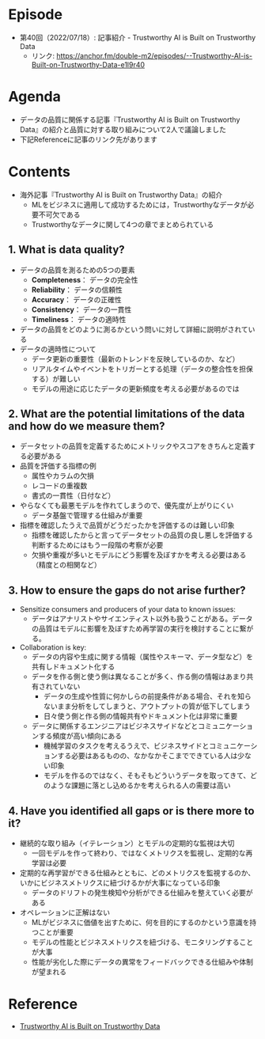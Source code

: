 # Episode
- 第40回（2022/07/18）: 記事紹介 - Trustworthy AI is Built on Trustworthy Data
    - リンク: https://anchor.fm/double-m2/episodes/--Trustworthy-AI-is-Built-on-Trustworthy-Data-e1l9r40

# Agenda
- データの品質に関係する記事『Trustworthy AI is Built on Trustworthy Data』の紹介と品質に対する取り組みについて2人で議論しました
- 下記Referenceに記事のリンク先があります

# Contents
- 海外記事『Trustworthy AI is Built on Trustworthy Data』の紹介
    - MLをビジネスに適用して成功するためには，Trustworthyなデータが必要不可欠である
    - Trustworthyなデータに関して4つの章でまとめられている

## 1. **What is data quality?**
- データの品質を測るための5つの要素
    - **Completeness**： データの完全性
    - **Reliability**： データの信頼性
    - **Accuracy**： データの正確性
    - **Consistency**： データの一貫性
    - **Timeliness**： データの適時性
- データの品質をどのように測るかという問いに対して詳細に説明がされている
- データの適時性について
    - データ更新の重要性（最新のトレンドを反映しているのか、など）
    - リアルタイムやイベントをトリガーとする処理（データの整合性を担保する）が難しい
    - モデルの用途に応じたデータの更新頻度を考える必要があるのでは

## 2. **What are the potential limitations of the data and how do we measure them?**
- データセットの品質を定義するためにメトリックやスコアをきちんと定義する必要がある
- 品質を評価する指標の例
    - 属性やカラムの欠損
    - レコードの重複数
    - 書式の一貫性（日付など）
- やらなくても最悪モデルを作れてしまうので、優先度が上がりにくい
    - データ基盤で管理する仕組みが重要
- 指標を確認したうえで品質がどうだったかを評価するのは難しい印象
    - 指標を確認したからと言ってデータセットの品質の良し悪しを評価する判断するためにはもう一段階の考察が必要
    - 欠損や重複が多いとモデルにどう影響を及ぼすかを考える必要はある（精度との相関など）

## 3. **How to ensure the gaps do not arise further?**
- Sensitize consumers and producers of your data to known issues:
    - データはアナリストやサイエンティスト以外も扱うことがある。データの品質はモデルに影響を及ぼすため再学習の実行を検討することに繋がる。
- Collaboration is key:
    - データの内容や生成に関する情報（属性やスキーマ、データ型など）を共有しドキュメント化する
    - データを作る側と使う側は異なることが多く、作る側の情報はあまり共有されていない
        - データの生成や性質に何かしらの前提条件がある場合、それを知らないまま分析をしてしまうと、アウトプットの質が低下してしまう
        - 日々使う側と作る側の情報共有やドキュメント化は非常に重要
    - データに関係するエンジニアはビジネスサイドなどとコミュニケーションする頻度が高い傾向にある
        - 機械学習のタスクを考えるうえで、ビジネスサイドとコミュニケーションする必要はあるものの、なかなかそこまでできている人は少ない印象
        - モデルを作るのではなく、そもそもどういうデータを取ってきて、どのような課題に落とし込めるかを考えられる人の需要は高い

## 4. **Have you identified all gaps or is there more to it?**
- 継続的な取り組み（イテレーション）とモデルの定期的な監視は大切
    - 一回モデルを作って終わり、ではなくメトリクスを監視し、定期的な再学習は必要
- 定期的な再学習ができる仕組みとともに、どのメトリクスを監視するのか、いかにビジネスメトリクスに紐づけるかが大事になっている印象
    - データのドリフトの発生検知や分析ができる仕組みを整えていく必要がある
- オペレーションに正解はない
    - MLがビジネスに価値を出すために、何を目的にするのかという意識を持つことが重要
    - モデルの性能とビジネスメトリクスを紐づける、モニタリングすることが大事
    - 性能が劣化した際にデータの異常をフィードバックできる仕組みや体制が望まれる

# Reference
- [Trustworthy AI is Built on Trustworthy Data](https://heartbeat.comet.ml/trustworthy-ai-is-built-on-trustworthy-data-1584b795fbd5)
